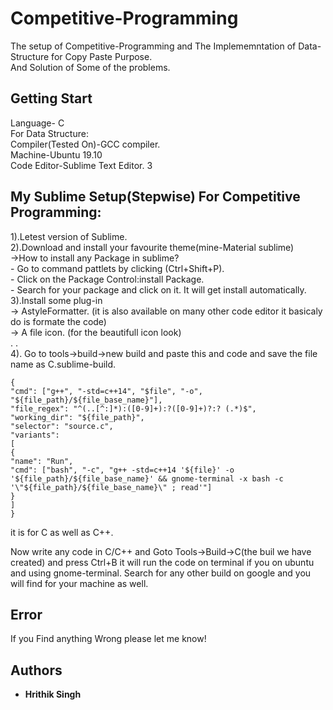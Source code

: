 # Competitive-Programming
The setup of Competitive-Programming and The Implememntation of Data-Structure for Copy Paste Purpose. <br />
And Solution of Some of the problems.

## Getting Start
Language- C <br />
For Data Structure: <br />
Compiler(Tested On)-GCC compiler.  <br />
Machine-Ubuntu 19.10 <br />
Code Editor-Sublime Text Editor. 3 <br />

## My Sublime Setup(Stepwise) For Competitive Programming:
1).Letest version of Sublime. <br />
2).Download and install your favourite theme(mine-Material sublime)  <br />
   ->How to install any Package in sublime? <br />
      - Go to command pattlets by clicking (Ctrl+Shift+P).  <br />
      - Click on the Package Control:install Package. <br />
      - Search for your package and click on it. It will get install automatically. <br />
 3).Install some plug-in <br />
    -> AstyleFormatter. (it is also available on many other code editor it basicaly do is formate the code) <br />
    -> A file icon. (for the beautifull icon look) <br />
      .
      . <br />
 4). Go to tools->build->new build and paste this and code and save the file name as C.sublime-build.
 ```
 {
"cmd": ["g++", "-std=c++14", "$file", "-o", "${file_path}/${file_base_name}"],
"file_regex": "^(..[^:]*):([0-9]+):?([0-9]+)?:? (.*)$",
"working_dir": "${file_path}",
"selector": "source.c",
"variants":
[
{
"name": "Run",
"cmd": ["bash", "-c", "g++ -std=c++14 '${file}' -o '${file_path}/${file_base_name}' && gnome-terminal -x bash -c '\"${file_path}/${file_base_name}\" ; read'"]
}
]
}
```
it is for C as well as C++.

Now write any code in C/C++ and Goto Tools->Build->C(the buil we have created) and press Ctrl+B it will run the code on terminal if you on ubuntu and using gnome-terminal.
Search for any other build on google and you will find for your machine as well.
## Error
If you Find anything Wrong please let me know!

## Authors

* **Hrithik Singh**
